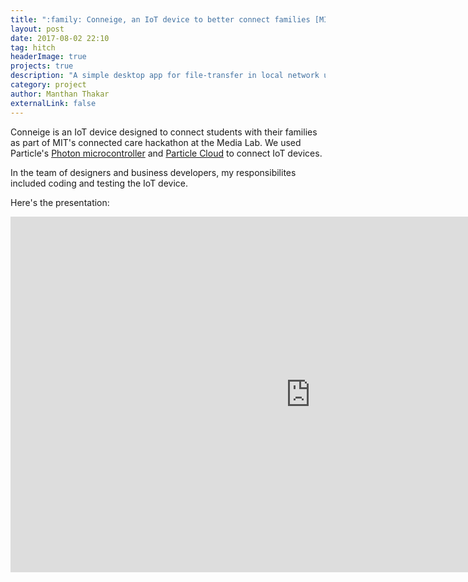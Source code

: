 ```yaml
---
title: ":family: Conneige, an IoT device to better connect families [MIT Media Lab Hackathon 2017]"
layout: post
date: 2017-08-02 22:10
tag: hitch
headerImage: true
projects: true
description: "A simple desktop app for file-transfer in local network using Electron."
category: project
author: Manthan Thakar
externalLink: false
---
```


Conneige is an IoT device designed to connect students with their families as part of MIT's connected care hackathon at the Media Lab. We used Particle's [Photon microcontroller](https://www.particle.io/products/hardware/photon-wifi-dev-kit) and [Particle Cloud](https://www.particle.io/products/platform/particle-cloud) to connect IoT devices.

In the team of designers and business developers, my responsibilites included coding and testing the IoT device.

Here's the presentation:

<iframe src="https://docs.google.com/presentation/d/e/2PACX-1vQ7We1SB4k6jQX7La8PBTgwkpj0HfndwfcfCX17IxGkiKZBthkajHO8cYSuRkjKiAIDm98aG9ISlOEs/embed?start=false&loop=false&delayms=3000" frameborder="0" width="960" height="569" allowfullscreen="true" mozallowfullscreen="true" webkitallowfullscreen="true"></iframe>